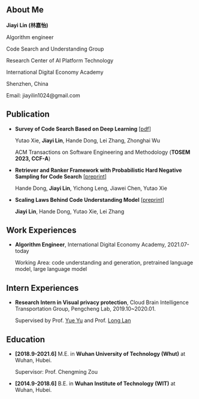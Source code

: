 ## About Me

**Jiayi Lin (林嘉怡)**  

<p>Algorithm engineer</p>
<p>Code Search and Understanding Group</p>
<p>Research Center of AI Platform Technology</p>
<p>International Digital Economy Academy</p>
<p>Shenzhen, China</p>
<p>Email: jiayilin1024@gmail.com</p>
<!-- [Google Scholar](https://scholar.google.com.hk/citations?user=YqBpkvIAAAAJ&hl=zh-CN)  [DBLP](https://dblp.org/pid/238/1997-4) -->

<!-- ## News
- **[<font color="#FF0000">2023.09</font>]** One paper has been accepted by [ACM Transactions on Software Engineering and Methodology](https://dl.acm.org/journal/tosem). -->


## Publication

- **Survey of Code Search Based on Deep Learning** [[pdf](https://arxiv.org/pdf/2305.05959.pdf)]  

  Yutao Xie, **Jiayi Lin**, Hande Dong, Lei Zhang, Zhonghai Wu  

  ACM Transactions on Software Engineering and Methodology (**TOSEM 2023, CCF-A**)

- **Retriever and Ranker Framework with Probabilistic Hard Negative Sampling for Code Search** [[preprint](https://arxiv.org/pdf/2305.04508.pdf)]  

  Hande Dong, **Jiayi Lin**, Yichong Leng, Jiawei Chen, Yutao Xie

- **Scaling Laws Behind Code Understanding Model** [[preprint](https://arxiv.org/pdf/2402.12813.pdf)]

  **Jiayi Lin**, Hande Dong, Yutao Xie, Lei Zhang


<!-- ## Open Source

Coming soon... -->


## Work Experiences

- **Algorithm Engineer**, International Digital Economy Academy, 2021.07-today  

  Working Area: code understanding and generation, pretrained language model, large language model



## Intern Experiences

- **Research Intern in Visual privacy protection**, Cloud Brain Intelligence Transportation Group, Pengcheng Lab, 2019.10~2020.01.  

  Supervised by Prof. [Yue Yu](https://yuyue.github.io/) and Prof. [Long Lan](https://lan-long.github.io/index.html)



## Education

- **[2018.9-2021.6]** M.E. in **Wuhan University of Technology (Whut)** at Wuhan, Hubei. 

  Supervisor: Prof. Chengming Zou


- **[2014.9-2018.6]** B.E. in **Wuhan Institute of Technology (WIT)** at Wuhan, Hubei.


<!-- ## Academic Service

Coming soon... -->


<!-- ## Award -->

